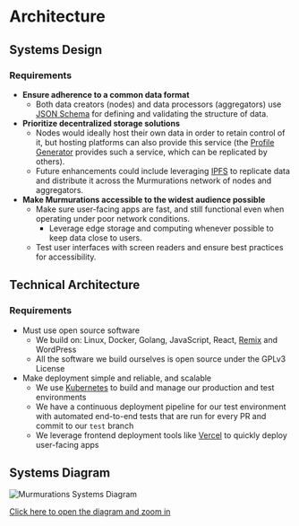 # Architecture

## Systems Design

### Requirements

- **Ensure adherence to a common data format**
  - Both data creators (nodes) and data processors (aggregators) use [JSON Schema](https://json-schema.org/understanding-json-schema/) for defining and validating the structure of data.
- **Prioritize decentralized storage solutions**
  - Nodes would ideally host their own data in order to retain control of it, but hosting platforms can also provide this service (the [Profile Generator](/about/common-terms.html#profile-generator) provides such a service, which can be replicated by others).
  - Future enhancements could include leveraging [IPFS](https://ipfs.io/#how) to replicate data and distribute it across the Murmurations network of nodes and aggregators.
- **Make Murmurations accessible to the widest audience possible**
  - Make sure user-facing apps are fast, and still functional even when operating under poor network conditions.
    - Leverage edge storage and computing whenever possible to keep data close to users.
  - Test user interfaces with screen readers and ensure best practices for accessibility.

## Technical Architecture

### Requirements

- Must use open source software
  - We build on: Linux, Docker, Golang, JavaScript, React, [Remix](https://remix.run) and WordPress
  - All the software we build ourselves is open source under the GPLv3 License
- Make deployment simple and reliable, and scalable
  - We use [Kubernetes](https://kubernetes.io/) to build and manage our production and test environments
  - We have a continuous deployment pipeline for our test environment with automated end-to-end tests that are run for every PR and commit to our `test` branch
  - We leverage frontend deployment tools like [Vercel](https://vercel.com/) to quickly deploy user-facing apps

## Systems Diagram

![Murmurations Systems Diagram](/murm_system_diagram.png)

[Click here to open the diagram and zoom in](/murm_system_diagram.png)
